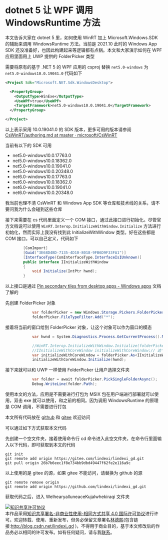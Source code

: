 # dotnet 5 让 WPF 调用 WindowsRuntime 方法

本文告诉大家在 dotnet 5 里，如何使用 WinRT 加上 Microsoft.Windows.SDK 的辅助来调用 WindowsRuntime 方法。当前是 2021.10 此时的 Windows App SDK 还没准备好，也因此构建起来等逻辑都有点锅。本文和大家演示如何在 WPF 应用里面用上 UWP 提供的 FolderPicker 类型

<!--more-->

<!-- 发布 -->

需要将原有的基于 .NET 5 的 WPF 应用的 csproj 替换 `net5.0-windows` 为 `net5.0-windows10.0.19041.0` 代码如下

```xml
<Project Sdk="Microsoft.NET.Sdk.WindowsDesktop">

  <PropertyGroup>
    <OutputType>WinExe</OutputType>
    <UseWPF>true</UseWPF>
    <TargetFramework>net5.0-windows10.0.19041.0</TargetFramework>
  </PropertyGroup>

</Project>
```

以上表示采用 10.0.19041.0 的 SDK 版本，更多可用的版本请参阅 [CsWinRT/authoring.md at master · microsoft/CsWinRT](https://github.com/microsoft/CsWinRT/blob/master/docs/authoring.md )

当前有以下的 SDK 可用

- net5.0-windows10.0.17763.0
- net5.0-windows10.0.18362.0
- net5.0-windows10.0.19041.0
- net5.0-windows10.0.20348.0
- net6.0-windows10.0.17763.0
- net6.0-windows10.0.18362.0
- net6.0-windows10.0.19041.0
- net6.0-windows10.0.20348.0

我当前也理不清 CsWinRT 和 Windows App SDK 等仓库和技术线的关系，请不要问我为什么会碰到这些仓库

接下来需要在 cs 代码里面定义一个 COM 接口，通过此接口进行初始化。尽管官方文档说可以使用 `WinRT.Interop.InitializeWithWindow.Initialize` 方法进行初始化，然而实际上我没有找到此 InitializeWithWindow 类型。好在这些都是 COM 接口，可以自己定义，代码如下

```csharp
        [ComImport]
        [Guid("3E68D4BD-7135-4D10-8018-9FB6D9F33FA1")]
        [InterfaceType(ComInterfaceType.InterfaceIsIUnknown)]
        public interface IInitializeWithWindow
        {
            void Initialize(IntPtr hwnd);
        }
```

以上接口是通过 [Pin secondary tiles from desktop apps - Windows apps](https://docs.microsoft.com/en-us/windows/apps/design/shell/tiles-and-notifications/secondary-tiles-desktop-pinning?WT.mc_id=WD-MVP-5003260 ) 文档了解的

先创建 FolderPicker 对象

```csharp
            var folderPicker = new Windows.Storage.Pickers.FolderPicker();
            folderPicker.FileTypeFilter.Add("*");
```

接着将当前的窗口给到 FolderPicker 对象，让这个对象可以作为窗口的模态

```csharp
            var hwnd = System.Diagnostics.Process.GetCurrentProcess().MainWindowHandle; //WinRT.Interop.WindowNative.GetWindowHandle(this);

            //WinRT.Interop.InitializeWithWindow.Initialize(folderPicker, hwnd);
            //IInitializeWithCoreWindow initializeWithCoreWindow;// 这个不能使用
            var initializeWithCoreWindow = folderPicker.As<IInitializeWithWindow>();
            initializeWithCoreWindow.Initialize(hwnd);
```

接下来就可以和 UWP 一样使用 FolderPicker 让用户选择文件夹

```csharp
            var folder = await folderPicker.PickSingleFolderAsync();
            Debug.WriteLine(folder.Path);
```

使用本文的方法，应用是不需要进行打包为 MSIX 包在用户端进行部署就可以使用，双击 exe 就可以使用，和之前的相同。因为调用 WindowsRuntime 的原理是 COM 调用，不需要进行打包

本文所有代码放在 [github](https://github.com/lindexi/lindexi_gd/tree/26b7b6eec1f8e734bb9dbd49447f62fe2e116a9c/WelhearyalluneaceKujalwhekiraqi) 和 [gitee](https://gitee.com/lindexi/lindexi_gd/tree/26b7b6eec1f8e734bb9dbd49447f62fe2e116a9c/WelhearyalluneaceKujalwhekiraqi) 欢迎访问

可以通过如下方式获取本文代码

先创建一个空文件夹，接着使用命令行 cd 命令进入此空文件夹，在命令行里面输入以下代码，即可获取到本文的代码

```
git init
git remote add origin https://gitee.com/lindexi/lindexi_gd.git
git pull origin 26b7b6eec1f8e734bb9dbd49447f62fe2e116a9c
```

以上使用的是 gitee 的源，如果 gitee 不能访问，请替换为 github 的源

```
git remote remove origin
git remote add origin https://github.com/lindexi/lindexi_gd.git
```

获取代码之后，进入 WelhearyalluneaceKujalwhekiraqi 文件夹

<a rel="license" href="http://creativecommons.org/licenses/by-nc-sa/4.0/"><img alt="知识共享许可协议" style="border-width:0" src="https://licensebuttons.net/l/by-nc-sa/4.0/88x31.png" /></a><br />本作品采用<a rel="license" href="http://creativecommons.org/licenses/by-nc-sa/4.0/">知识共享署名-非商业性使用-相同方式共享 4.0 国际许可协议</a>进行许可。欢迎转载、使用、重新发布，但务必保留文章署名[林德熙](http://blog.csdn.net/lindexi_gd)(包含链接:http://blog.csdn.net/lindexi_gd )，不得用于商业目的，基于本文修改后的作品务必以相同的许可发布。如有任何疑问，请与我[联系](mailto:lindexi_gd@163.com)。
